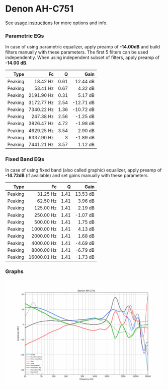 # Denon AH-C751
See [usage instructions](https://github.com/jaakkopasanen/AutoEq#usage) for more options and info.

### Parametric EQs
In case of using parametric equalizer, apply preamp of **-14.00dB** and build filters manually
with these parameters. The first 5 filters can be used independently.
When using independent subset of filters, apply preamp of **-14.00 dB**.

| Type    | Fc         |    Q | Gain      |
|--------:|-----------:|-----:|----------:|
| Peaking | 18.42 Hz   | 0.61 | 12.44 dB  |
| Peaking | 53.41 Hz   | 0.67 | 4.32 dB   |
| Peaking | 2191.90 Hz | 0.31 | 5.17 dB   |
| Peaking | 3172.77 Hz | 2.54 | -12.71 dB |
| Peaking | 7340.22 Hz | 1.36 | -10.72 dB |
| Peaking | 247.38 Hz  | 2.56 | -1.25 dB  |
| Peaking | 3826.47 Hz | 4.72 | -1.98 dB  |
| Peaking | 4629.25 Hz | 3.54 | 2.90 dB   |
| Peaking | 6337.90 Hz | 3    | -1.89 dB  |
| Peaking | 7441.21 Hz | 3.57 | 1.12 dB   |

### Fixed Band EQs
In case of using fixed band (also called graphic) equalizer, apply preamp of **-14.72dB**
(if available) and set gains manually with these parameters.

| Type    | Fc          |    Q | Gain     |
|--------:|------------:|-----:|---------:|
| Peaking | 31.25 Hz    | 1.41 | 13.53 dB |
| Peaking | 62.50 Hz    | 1.41 | 3.96 dB  |
| Peaking | 125.00 Hz   | 1.41 | 2.19 dB  |
| Peaking | 250.00 Hz   | 1.41 | -1.07 dB |
| Peaking | 500.00 Hz   | 1.41 | 1.75 dB  |
| Peaking | 1000.00 Hz  | 1.41 | 4.13 dB  |
| Peaking | 2000.00 Hz  | 1.41 | 1.68 dB  |
| Peaking | 4000.00 Hz  | 1.41 | -4.69 dB |
| Peaking | 8000.00 Hz  | 1.41 | -6.79 dB |
| Peaking | 16000.01 Hz | 1.41 | -1.73 dB |

### Graphs
![](./Denon%20AH-C751.png)